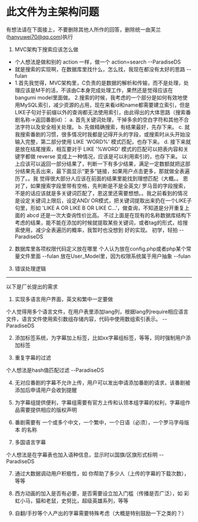 # 此文件为主架构问题

有想法请在下面接上，不要删除其他人所作的回答，删除统一由芙兰(hanyuwei70@qq.com)执行

1. MVC架构下搜索应该怎么做

  + 个人想法是做和别的 action 一样，做一个 action=search --ParadiseDS
  + 就是搜索的实现啊，在数据库里找什么，怎么找，我现在都没有太好的思路 --fulan
  + 1.首先我觉得，MVC架构里，C负责的是数据的解析和传输，而不是处理，处理应该是M干的活，不该由C本身完成处理工作，果然还是觉得应该在bangumi model里面做。
    2.搜索的时候，我考虑的一个部分是如何有效地使用MySQL索引，减少资源的占用，现在来看id和name都需要建立索引，但是LIKE子句对于前缀以外的查询都无法使用索引，由此得出的大体思路（搜索番剧名称->返回番剧id）：
    a. 首先关键词处理，干掉多余的空白字符和其他不合法字符以及安全相关处理。
    b. 先做精确搜索，有结果最好，先存下来。
    c. 就我搜索番剧的习惯，很多情况时我都是记得开头的字段，或搜索时从头开始没输入完整，第二部分使用 LIKE 'WORD%' 模式匹配，也存下来。
    d. 接下来就是放在结尾搜索，相互要对于 LIKE '%WORD' 模式的匹配可以把表内容和关键字都做 reverse 变成上一种情况，应该是可以利用索引的，也存下来。
    以上应该可以返回一部分结果了，判断一下有多少结果，满足一定数额就把这部分结果先丢出来，最下面显示“更多”链接，如果用户点击更多，那就做全表遍历了。。我  觉得很大部分人应该在前面的结果里能找到理想匹配（大概。。
    恩对了，如果搜索字段里带有空格，先判断是不是全英文/  罗马音的字段搜索，不是的话应该就是多关键词匹配了，恩这里还需要想想。。我之前看到的情况是设定关键词上限后，设定AND/  OR模式，把关键词提取出来扔在一个LIKE子句里，形如 'LIKE A OR LIKE B OR LIKE C...'，做查询，不知道是分开重复上面的 abcd 还是一次大查询性价比高。
    不过上面是在现有的名称数据库结构下考虑的结果，能不能在添加的时候就提取某些关键词，或者tag的形式，给搜索使用，减少全表遍历的概率，我暂时也没想到 好的实现。
    初学，轻拍     --ParadiseDS

2. 数据库里各项权限代码定义放在哪里
个人认为放在config.php或者php某个常量文件里面 --fulan
放在User_Model里，因为权限系统属于用户抽象 --fulan

3. 错误处理逻辑

***

以下是厂长提出的需求

1. 实现多语言用户界面，英文和繁中一定要做

  个人觉得用多个语言文件，在用户表里添加lang列，根据lang列require相应语言文件，语言文件使用索引数组存储内容，代码中使用数组索引表示。 --ParadiseDS

2. 添加标签系统，为字幕加上标签，比如xx字幕组标签，等等，同时强制用户添加标签

3. 重复字幕的过滤

  个人想法是hash值匹配过滤 --ParadiseDS

4. 无对应番剧的字幕不允许上传，用户可以发出申请添加番剧的请求，该番剧被添加后申请用户会收到提醒

5. 为字幕组提供便利，字幕组需要有官方上传和认领本组字幕的权利，字幕组作品需要提供相应的版权声明

6. 番剧需要有 一个或多个中文，一个繁中，一个日语（必须），一个罗马字母版本 的名称

7. 多国语言字幕

  个人想法是在字幕表也加入语种信息，显示时以国旗/区旗形式标明 --ParadiseDS

7. 通过大数据调动用户积极性，如 你帮助了多少人（上传的字幕的下载次数），等等

8. 西方动画的加入是否有必要，是否需要设立加入门槛（传播是否广泛），如 彩虹小马，猫和老鼠，史努比，超级英雄系列，等等

9. 自翻/手抄等个人产出的字幕需要特殊考虑（大概是特别鼓励一下之类的？）
